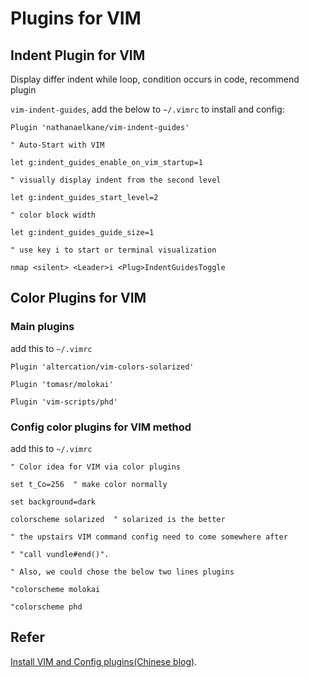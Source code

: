 # Plugins for VIM

## Indent Plugin for VIM

Display differ indent while loop, condition occurs in code, recommend plugin

`vim-indent-guides`, add the below to `~/.vimrc` to install and config:

    Plugin 'nathanaelkane/vim-indent-guides'

    " Auto-Start with VIM

    let g:indent_guides_enable_on_vim_startup=1

    " visually display indent from the second level

    let g:indent_guides_start_level=2

    " color block width

    let g:indent_guides_guide_size=1

    " use key i to start or terminal visualization

    nmap <silent> <Leader>i <Plug>IndentGuidesToggle

## Color Plugins for VIM

### Main plugins

add this to `~/.vimrc`

    Plugin 'altercation/vim-colors-solarized'

    Plugin 'tomasr/molokai'

    Plugin 'vim-scripts/phd'

### Config color plugins for VIM method

add this to `~/.vimrc`

    " Color idea for VIM via color plugins

    set t_Co=256  " make color normally

    set background=dark

    colorscheme solarized  " solarized is the better

    " the upstairs VIM command config need to come somewhere after

    " "call vundle#end()". 

    " Also, we could chose the below two lines plugins

    "colorscheme molokai

    "colorscheme phd

## Refer

[Install VIM and Config plugins(Chinese blog)](https://shengfazhu.github.io/2019/08/03/vim/).
